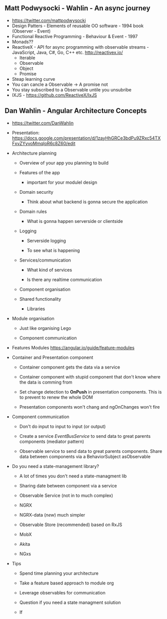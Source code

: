 ## Matt Podwysocki - Wahlin - An async journey

- https://twitter.com/mattpodwysocki
- Design Patters - Elements of reusable OO software - 1994 book (Observer - Event)
- Functional Reactive Programming - Behaviour & Event - 1997 
- Monads??
- ReactiveX - API for async programming with observable streams - JavaScript, Java, C#, Go, C++ etc. http://reactivex.io/
  - Iterable
  - Observable
  - Object
  - Promise
- Steap learning curve
- You can cancle a Observable  -> A promise not
- You stay subscribed to a Observable untile you unsubribe
- IXJS - https://github.com/ReactiveX/IxJS



## Dan Wahlin - Angular Architecture Concepts

- https://twitter.com/DanWahlin

- Presentation: https://docs.google.com/presentation/d/1zayHhGRCe3bdPu9ZRxc54TXFxvZYyvoMmqIoR6c8Z60/edit

- Architecture planning

  - Overview of your app you planning to build

  - Features of the app

    - important for your modulel design

  - Domain security

    - Think about what backend is gonna secure the application

  - Domain rules

    - What is gonna happen serverside or clientside

  - Logging

    - Serverside logging

    - To see what is happening

  - Services/communication

    - What kind of services

    - Is there any realtime communication

  - Component organisation

  - Shared functionality

    - Libraries

- Module organisation

  - Just like organising Lego

  - Component communication

- Features Modules https://angular.io/guide/feature-modules

- Container and Presentation component

  - Container component gets the data via a service

  - Container component with stupid component that don't know where the data is comming from

  - Set change detection to **OnPush** in presentation components. This is to prevent to renew the whole DOM

  - Presentation components won't chang and ngOnChanges won't fire

- Component communication

  - Don't do input to input to input (or output)

  - Create a service *EventBusService* to send data to great parents components (mediator pattern)

  - Observable service to send data to great parents components. Share data between components via a BehaviorSubject asObservable

- Do you need a state-management library?

  - A lot of times you don't need a state-managment lib

  - Sharing date between component via a service

  - Observable Service (not in to much complex)

  - NGRX

  - NGRX-data (*new*) much simpler

  - Observable Store (recommended) based on RxJS

  - MobX

  - Akita

  - NGxs

- Tips

  - Spend time planning your architecture

  - Take a feature based approach to module org

  - Leverage observables for communication

  - Question if you need a state managment solution

  - If 
